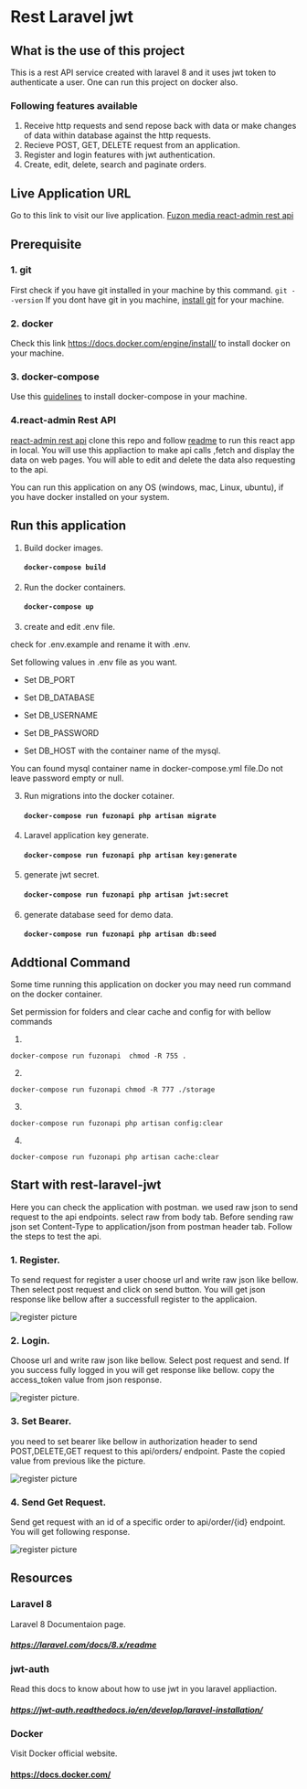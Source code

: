 # Rest Laravel jwt 

## What is the use of this project
  This is a rest API service created with laravel 8 and it uses jwt token to authenticate a user.
  One can run this project on docker also. 
  ### Following features available
  1. Receive http requests and send repose back with data or make
     changes of data within database against the http requests.
  2. Recieve POST, GET, DELETE request from an application.
  3. Register and login features with jwt authentication.
  4. Create, edit, delete, search and paginate orders.


## Live Application URL
  Go to this link to visit our live application.
  [Fuzon media react-admin rest api](https://google.com "Live Application Link")


## Prerequisite

### 1. git 
First check if you have git installed in your machine by this command.
`git --version`
If you dont have git in you machine, [install git](https://github.com/git-guides/install-git) for your machine.


### 2. docker
Check this link <https://docs.docker.com/engine/install/>
to install docker on your machine.


### 3. docker-compose
Use this [guidelines](https://docs.docker.com/compose/install/ "install docker-compose") to install docker-compose in your machine.


### 4.react-admin Rest API
[react-admin rest api](https://github.com/fuzonmedia-projects/react-admin-rest-api "react-admin application's github repo") clone this repo and follow [readme](https://github.com/fuzonmedia-projects/react-admin-rest-api/blob/master/README.md) to run this react app in local. You will use this appliaction to make api calls ,fetch and display the data
on web pages. You will able to edit and delete the data also requesting to the api.


You can run this application on any OS (windows, mac, Linux, ubuntu), if you have docker installed on 
your system.

## Run this application

1. Build docker images. 
   #### `docker-compose build`

2. Run the docker containers.
   #### `docker-compose up`

3. create and edit .env file.

check for .env.example and rename it with .env.
   
Set following values in .env file as you want.

   * Set DB_PORT 
   * Set DB_DATABASE
   * Set DB_USERNAME 
   * Set DB_PASSWORD

   * Set DB_HOST with the container name of the mysql.
   
   You can found mysql container name in docker-compose.yml file.Do not leave
   password empty or null.
       

3. Run migrations into the docker cotainer.
   #### `docker-compose run fuzonapi php artisan migrate`

4. Laravel application key generate.
   #### `docker-compose run fuzonapi php artisan key:generate`

5. generate jwt secret. 
   #### `docker-compose run fuzonapi php artisan jwt:secret`

6. generate database seed for demo data.
   #### `docker-compose run fuzonapi php artisan db:seed`


## Addtional Command
Some time running this application on
docker you may need run command on the docker container.

Set permission for folders and clear cache and config for with bellow commands

1.
`docker-compose run fuzonapi  chmod -R 755 .`

2.
`docker-compose run fuzonapi chmod -R 777 ./storage`

3.
`docker-compose run fuzonapi php artisan config:clear`

4.
`docker-compose run fuzonapi php artisan cache:clear`

## Start with rest-laravel-jwt

Here you can check the application with postman. we used raw json to send request to the api endpoints.
select raw from body tab. Before sending raw json set Content-Type to application/json from postman header tab. Follow the steps to test the api.


### 1. Register.
  To send request for register a user choose url and write raw json like bellow.
  Then select post request and click on send button. You will get json response like bellow after
  a successfull register to the applicaion.


  ![register picture](./demo/register.png "Request for register to the application")


### 2. Login.
   Choose url and write raw json like bellow. Select post request and send.
   If you success fully logged in you will get response like bellow. copy the access_token
   value from json response.


   ![register picture](./demo/login.png "Request for Login to the application").


### 3. Set Bearer.
   you need to set bearer like bellow in authorization header to send POST,DELETE,GET
   request to this api/orders/  endpoint. Paste the copied value from previous like the picture.


   ![register picture](./demo/tokenset.png "Set Bearer in postman")

###  4. Send Get Request.
   Send get request with an id of a specific order to
   api/order/{id} endpoint. You will get following response.

   ![register picture](./demo/getone.png "send get request")
   


## Resources
### Laravel 8
  Laravel 8 Documentaion page.
  ##### <https://laravel.com/docs/8.x/readme>

### jwt-auth
   Read this docs to know about how to use jwt in you laravel appliaction.
   ##### <https://jwt-auth.readthedocs.io/en/develop/laravel-installation/>

### Docker
   Visit Docker official website.
   #### <https://docs.docker.com/>








      
    
   
  
